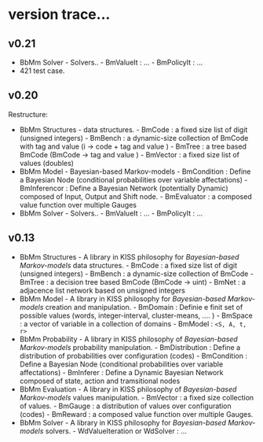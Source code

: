 # version trace...

## v0.21

* BbMm Solver - Solvers..
       - BmValueIt      : ...
       - BmPolicyIt     : ...
* 421 test case.

## v0.20

Restructure: 

* BbMm Structures - data structures.
       - BmCode         : a fixed size list of digit (unsigned integers)
       - BmBench        : a dynamic-size collection of BmCode with tag and value (i -> code + tag and value )
       - BmTree         : a tree based BmCode (BmCode -> tag and value )
       - BmVector       : a fixed size list of values (doubles)
* BbMm Model - Bayesian-based Markov-models
       - BmCondition    : Define a Bayesian Node (conditional probabilities over variable affectations)
       - BmInferencor   : Define a Bayesian Network (potentially Dynamic) composed of Input, Output and Shift node. 
       - BmEvaluator    : a composed value function over multiple Gauges
* BbMm Solver - Solvers..
       - BmValueIt      : ...
       - BmPolicyIt     : ...

## v0.13

* BbMm Structures - A library in KISS philosophy for *Bayesian-based Markov-models* data structures.
       - BmCode         : a fixed size list of digit (unsigned integers)
       - BmBench        : a dynamic-size collection of BmCode
       - BmTree         : a decision tree based BmCode (BmCode -> uint)
       - BmNet          : a adjacence list network based on unsigned integers
* BbMm Model - A library in KISS philosophy for *Bayesian-based Markov-models* creation and manipulation.
       - BmDomain       : Definie e finit set of possible values (words, integer-interval, cluster-means, .... )
       - BmSpace        : a vector of variable in a collection of domains
       - BmModel        : `<S, A, t, r>`
* BbMm Probability - A library in KISS philosophy of *Bayesian-based Markov-models* probability manipulation.
       - BmDistribution : Define a distribution of probabilities over configuration (codes)
       - BmCondition    : Define a Bayesian Node (conditional probabilities over variable affectations)
       - BmInferer   : Define a Dynamic Bayesian Network composed of state, action and tramsitional nodes 
* BbMm Evaluation - A library in KISS philosophy of *Bayesian-based Markov-models* values manipulation.
       - BmVector       : a fixed size collection of values.
       - BmGauge        : a distribution of values over configuration (codes)
       - BmReward       : a composed value function over multiple Gauges.
* BbMm Solver - A library in KISS philosophy for *Bayesian-based Markov-models* solvers.
       - WdValueIteration or WdSolver     : ...
